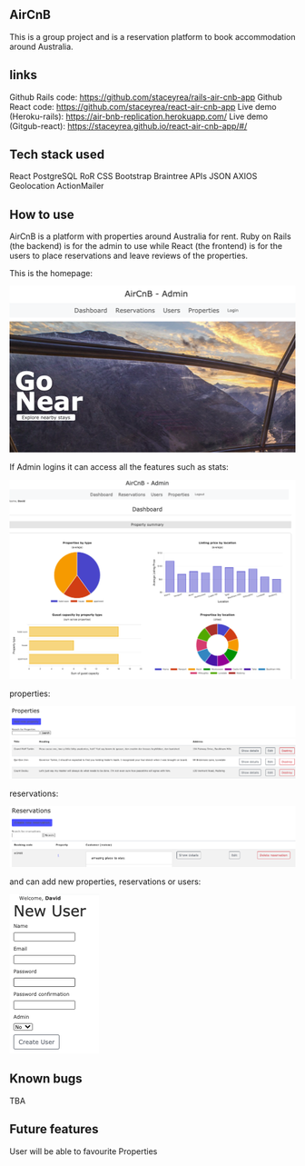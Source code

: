 AirCnB
-----------------------------------------------------

This is a group project and is a reservation platform to book accommodation around Australia.

links
------------------------------------------------------
Github Rails code: https://github.com/staceyrea/rails-air-cnb-app
Github React code: https://github.com/staceyrea/react-air-cnb-app
Live demo (Heroku-rails): https://air-bnb-replication.herokuapp.com/
Live demo (Gitgub-react): https://staceyrea.github.io/react-air-cnb-app/#/

Tech stack used
------------------------------------------------------

React
PostgreSQL
RoR
CSS
Bootstrap
Braintree
APIs
JSON
AXIOS
Geolocation
ActionMailer



How to use
------------------------------------------------------

AirCnB is a platform with properties around Australia for rent. Ruby on Rails (the backend) is for the admin to use while React (the frontend) is for the users to place reservations and leave reviews of the properties.

This is the homepage:

![](app/assets/images/home.png)

If Admin logins it can access all the features such as stats:

![](app/assets/images/dashboard.png)

properties:

![](app/assets/images/properties.png)

reservations:

![](app/assets/images/reservation.png)

and can add new properties, reservations or users:

![](app/assets/images/newuser.png)




Known bugs
------------------------------------------------------
TBA

Future features
------------------------------------------------------
User will be able to favourite Properties
